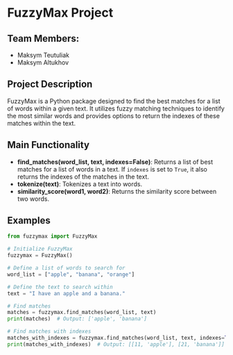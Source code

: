 # FuzzyMax Project

## Team Members:
- Maksym Teutuliak
- Maksym Altukhov

## Project Description
FuzzyMax is a Python package designed to find the best matches for a list of words within a given text. It utilizes fuzzy matching techniques to identify the most similar words and provides options to return the indexes of these matches within the text.

## Main Functionality
- **find_matches(word_list, text, indexes=False)**: Returns a list of best matches for a list of words in a text. If `indexes` is set to `True`, it also returns the indexes of the matches in the text.
- **tokenize(text)**: Tokenizes a text into words.
- **similarity_score(word1, word2)**: Returns the similarity score between two words.

## Examples
```python
from fuzzymax import FuzzyMax

# Initialize FuzzyMax
fuzzymax = FuzzyMax()

# Define a list of words to search for
word_list = ["apple", "banana", "orange"]

# Define the text to search within
text = "I have an apple and a banana."

# Find matches
matches = fuzzymax.find_matches(word_list, text)
print(matches)  # Output: ['apple', 'banana']

# Find matches with indexes
matches_with_indexes = fuzzymax.find_matches(word_list, text, indexes=True)
print(matches_with_indexes)  # Output: [[11, 'apple'], [21, 'banana']]

